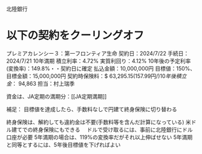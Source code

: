 北陸銀行

# 以下の契約をクーリングオフ
プレミアカレンシー３：第一フロンティア生命
契約日：2024/7/22
手続日：2024/7/21
10年満期
積立利率：4.72%
実質利回り：4.12%
10年後の予定利率(変換率)：149.8%・・契約日に確定
払込金額：10,000,000円
目標値：150%、目標金額：15,000,000円
契約時保険料：$ 63,295.15(157.99円/$)
10年後積立金：$ 94,863
担当：村上瑞季

資金は、JA定期の満期分：[[JA定期満期]]

補足：
目標値を達成したら、手数料なしで円建て終身保険に切り替わる

終身保険は、解約しても違約金は不要(手数料等を含んだ計算になっている)
米ドル建てでの終身保険にもできる
　ドルで受け取るには、事前に北陸銀行にドル口座が必要
5年満期の場合は、119%の変換率だがそれ以上伸ばせない
5年満期と同等とするには、5年後目標値を下げればよい